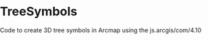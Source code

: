 # TreeSymbols
Code to create 3D tree symbols in Arcmap using the js.arcgis/com/4.10
<html>
<head>
  <meta charset="utf-8">
  <meta name="viewport" content="initial-scale=1, maximum-scale=1, user-scalable=no">
  <title>2019 Cherry Blossom Planning Map</title>
  <style>
    html, body, #viewDiv {
      padding: 0;
      margin: 0;
      height: 100%;
      width: 100%;
    }
  </style>
   <link rel="stylesheet" href="https://js.arcgis.com/4.10/esri/css/main.css">
  <script src="https://js.arcgis.com/4.10/"></script>
  
  <script>  
    require([
      "esri/Map",
      "esri/views/SceneView",
      //*** ADD ***//
      "esri/Graphic",
      "esri/layers/SceneLayer",
      "esri/core/Accessor",
      "esri/geometry/Point", 
      "esri/symbols/SimpleMarkerSymbol",
      "esri/symbols/PointSymbol3D",
      "esri/renderers/SimpleRenderer",
      "esri/renderers/visualVariables/VisualVariables",
      "esri/symbols/ObjectSymbol3DLayer",
      "esri/layers/FeatureLayer",
      "dojo/domReady!"
      //*** ADD ***//
], function(Map, SceneView, SimpleRenderer, VisualVariables, ObjectSymbol3DLayer, SceneLayer, PointSymbol3D, FeatureLayer) {
      //***ADD***//
      var trunkRenderer = new SimpleRenderer({
        symbol: new PointSymbol3D({
          symbolLayers: [new ObjectSymbol3DLayer({
          material: { color: "brown" },  //color the trunk brown
          resource: { primitive: "cylinder" }  //give each the shape of a cylinder
        })]
       }),
  
        visualVariables: [{
            type: "size",
            axis: "height",  // Set the size on the height axis
            field: "TreeHeight",  // Tree height in feet
            valueUnit: "feet"  // converts and visualizes all sizes in feet
          }, {
            type: "size",
            axis: "width-and-depth",  // set the size on both width and depth axes
            field: "DBH_Analyz",  // Trunk diameter in inches
            valueUnit: "inches"  // converts and visualizes all sizes in inches\
          }
        ]
      });
    
      //2019_CherryBlossomService
      var featureLayer = new FeatureLayer({
        url: "https://services1.arcgis.com/fBc8EJBxQRMcHlei/arcgis/rest/services/2019CherryBlossom/FeatureServer/0",
        renderer = trunkRenderer
      });
       var map = new Map({
        basemap: "satellite"
      });
      map.add(featureLayer);
      
      
      var view = new SceneView({
        container: "viewDiv",
        map: map
        //center: [-77.036064, 38.885705],
        //zoom: 15
      });
      view.when(function(){
        view.goTo({
          center: [-77.036064,38.885705],
          zoom: 16,
          tilt: 70
        })
    });
      


var crownRenderer = new SimpleRenderer({
   symbol: new PointSymbol3D({
     symbolLayers: [new ObjectSymbol3DLayer({
       material: { color: "green" },
       resource: { primitive: "sphere" }
     })]
   }),
   visualVariables: [
     {
      type: "size",
      axis: "height", // set the crown height on the height axis
      field: "TreeHeight", // Crown heights are expressed in feet
      valueUnit: "feet" // converts and extrudes all data values in feet
    }, {
      type: "size",
      axis: "width", // set the crown diameter (east to west) to the width axis
      field: "CrownWid_1", // crown diameter (EW) is expressed in feet
      valueUnit: "feet" // converts and extrudes all data values in feet
    }, {
      type: "size",
      axis: "depth", // set the crown diameter (north to south) to the depth axis
      field: "CrownWid_2", // crown diameter (NS) is expressed in feet
      valueUnit: "feet" // converts and extrudes all data values in feet
    }
   ]
});

    });
  </script>
</head>
<body>
  <div id="viewDiv"></div>
</body>
</html>
 

